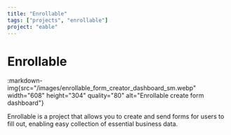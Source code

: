 ```yaml
---
title: "Enrollable"
tags: ["projects", "enrollable"]
project: "eable"
---
```


# Enrollable

:markdown-img{src="/images/enrollable_form_creator_dashboard_sm.webp" width="608" height="304" quality="80" alt="Enrollable create form dashboard"}

Enrollable is a project that allows you to create and send forms for users to fill out, enabling easy collection of essential business data.
